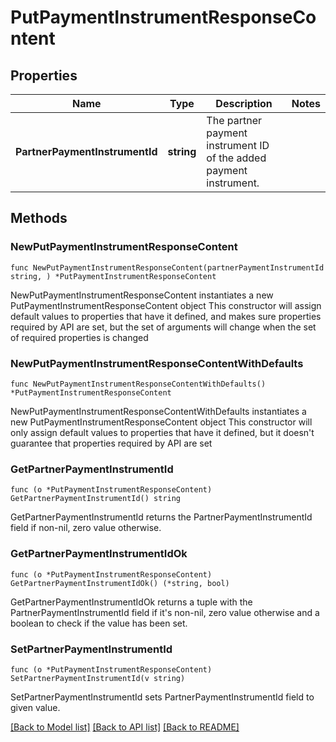 # PutPaymentInstrumentResponseContent

## Properties

Name | Type | Description | Notes
------------ | ------------- | ------------- | -------------
**PartnerPaymentInstrumentId** | **string** | The partner payment instrument ID of the added payment instrument. | 

## Methods

### NewPutPaymentInstrumentResponseContent

`func NewPutPaymentInstrumentResponseContent(partnerPaymentInstrumentId string, ) *PutPaymentInstrumentResponseContent`

NewPutPaymentInstrumentResponseContent instantiates a new PutPaymentInstrumentResponseContent object
This constructor will assign default values to properties that have it defined,
and makes sure properties required by API are set, but the set of arguments
will change when the set of required properties is changed

### NewPutPaymentInstrumentResponseContentWithDefaults

`func NewPutPaymentInstrumentResponseContentWithDefaults() *PutPaymentInstrumentResponseContent`

NewPutPaymentInstrumentResponseContentWithDefaults instantiates a new PutPaymentInstrumentResponseContent object
This constructor will only assign default values to properties that have it defined,
but it doesn't guarantee that properties required by API are set

### GetPartnerPaymentInstrumentId

`func (o *PutPaymentInstrumentResponseContent) GetPartnerPaymentInstrumentId() string`

GetPartnerPaymentInstrumentId returns the PartnerPaymentInstrumentId field if non-nil, zero value otherwise.

### GetPartnerPaymentInstrumentIdOk

`func (o *PutPaymentInstrumentResponseContent) GetPartnerPaymentInstrumentIdOk() (*string, bool)`

GetPartnerPaymentInstrumentIdOk returns a tuple with the PartnerPaymentInstrumentId field if it's non-nil, zero value otherwise
and a boolean to check if the value has been set.

### SetPartnerPaymentInstrumentId

`func (o *PutPaymentInstrumentResponseContent) SetPartnerPaymentInstrumentId(v string)`

SetPartnerPaymentInstrumentId sets PartnerPaymentInstrumentId field to given value.



[[Back to Model list]](../README.md#documentation-for-models) [[Back to API list]](../README.md#documentation-for-api-endpoints) [[Back to README]](../README.md)


